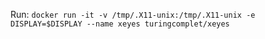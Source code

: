 Run:
`docker run -it -v /tmp/.X11-unix:/tmp/.X11-unix -e DISPLAY=$DISPLAY --name xeyes turingcomplet/xeyes`
